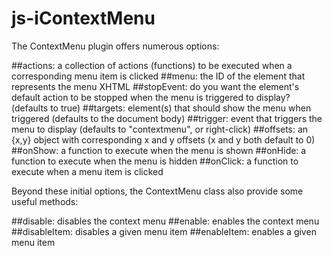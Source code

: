 # js-iContextMenu

The ContextMenu plugin offers numerous options:

##actions: a collection of actions (functions) to be executed when a corresponding menu item is clicked
##menu: the ID of the element that represents the menu XHTML
##stopEvent: do you want the element's default action to be stopped when the menu is triggered to display? (defaults to true)
##targets: element(s) that should show the menu when triggered (defaults to the document body)
##trigger: event that triggers the menu to display (defaults to "contextmenu", or right-click)
##offsets: an {x,y} object with corresponding x and y offsets (x and y both default to 0)
##onShow: a function to execute when the menu is shown
##onHide: a function to execute when the menu is hidden
##onClick: a function to execute when a menu item is clicked

Beyond these initial options, the ContextMenu class also provide some useful methods:

##disable: disables the context menu
##enable: enables the context menu
##disableItem: disables a given menu item
##enableItem: enables a given menu item

